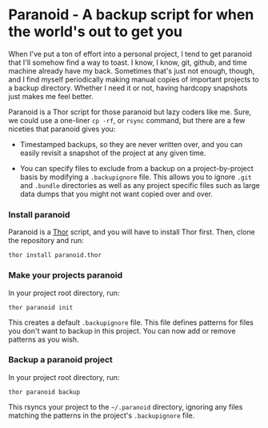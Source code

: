 # Paranoid - A backup script for when the world's out to get you

When I've put a ton of effort into a personal project, I tend to get paranoid that I'll somehow find a way to toast. I know, I know, git, github, and time machine already have my back. Sometimes that's just not enough, though, and I find myself periodically making manual copies of important projects to a backup directory. Whether I need it or not, having hardcopy snapshots just makes me feel better.

Paranoid is a Thor script for those paranoid but lazy coders like me. Sure, we could use a one-liner `cp -rf`, or `rsync` command, but there are a few niceties that paranoid gives you:

* Timestamped backups, so they are never written over, and you can easily revisit a snapshot of the project at any given time. 

* You can specify files to exclude from a backup on a project-by-project basis by modifying a `.backupignore` file. This allows you to ignore `.git` and `.bundle` directories as well as any project specific files such as large data dumps that you might not want copied over and over. 

### Install paranoid
Paranoid is a [Thor](https://github.com/wycats/thor) script, and you will have to install Thor first. Then, clone the repository and run:

    thor install paranoid.thor

### Make your projects paranoid
In your project root directory, run:

    thor paranoid init
This creates a default `.backupignore` file. This file defines patterns for files you don't want to backup in this project. You can now add or remove patterns as you wish.

### Backup a paranoid project
In your project root directory, run:
    
    thor paranoid backup
This rsyncs your project to the `~/.paranoid` directory, ignoring any files matching the patterns in the project's `.backupignore` file.

